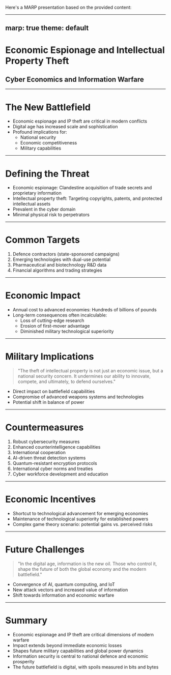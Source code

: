 Here's a MARP presentation based on the provided content:

---
marp: true
theme: default
---

# Economic Espionage and Intellectual Property Theft
## Cyber Economics and Information Warfare

---

# The New Battlefield

- Economic espionage and IP theft are critical in modern conflicts
- Digital age has increased scale and sophistication
- Profound implications for:
  - National security
  - Economic competitiveness
  - Military capabilities

---

# Defining the Threat

- Economic espionage: Clandestine acquisition of trade secrets and proprietary information
- Intellectual property theft: Targeting copyrights, patents, and protected intellectual assets
- Prevalent in the cyber domain
- Minimal physical risk to perpetrators

---

# Common Targets

1. Defence contractors (state-sponsored campaigns)
2. Emerging technologies with dual-use potential
3. Pharmaceutical and biotechnology R&D data
4. Financial algorithms and trading strategies

---

# Economic Impact

- Annual cost to advanced economies: Hundreds of billions of pounds
- Long-term consequences often incalculable:
  - Loss of cutting-edge research
  - Erosion of first-mover advantage
  - Diminished military technological superiority

---

# Military Implications

> "The theft of intellectual property is not just an economic issue, but a national security concern. It undermines our ability to innovate, compete, and ultimately, to defend ourselves."

- Direct impact on battlefield capabilities
- Compromise of advanced weapons systems and technologies
- Potential shift in balance of power

---

# Countermeasures

1. Robust cybersecurity measures
2. Enhanced counterintelligence capabilities
3. International cooperation
4. AI-driven threat detection systems
5. Quantum-resistant encryption protocols
6. International cyber norms and treaties
7. Cyber workforce development and education

---

# Economic Incentives

- Shortcut to technological advancement for emerging economies
- Maintenance of technological superiority for established powers
- Complex game theory scenario: potential gains vs. perceived risks

---

# Future Challenges

> "In the digital age, information is the new oil. Those who control it, shape the future of both the global economy and the modern battlefield."

- Convergence of AI, quantum computing, and IoT
- New attack vectors and increased value of information
- Shift towards information and economic warfare

---

# Summary

- Economic espionage and IP theft are critical dimensions of modern warfare
- Impact extends beyond immediate economic losses
- Shapes future military capabilities and global power dynamics
- Information security is central to national defence and economic prosperity
- The future battlefield is digital, with spoils measured in bits and bytes